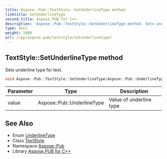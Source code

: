 ```yaml
---
title: Aspose::Pub::TextStyle::SetUnderlineType method
linktitle: SetUnderlineType
second_title: Aspose.PUB for C++
description: 'Aspose::Pub::TextStyle::SetUnderlineType method. Sets underline type for text in C++.'
type: docs
weight: 1900
url: /cpp/aspose.pub/textstyle/setunderlinetype/
---
```

## TextStyle::SetUnderlineType method


Sets underline type for text.

```cpp
void Aspose::Pub::TextStyle::SetUnderlineType(Aspose::Pub::UnderlineType value)
```


| Parameter | Type | Description |
| --- | --- | --- |
| value | Aspose::Pub::UnderlineType | Value of underline type |

## See Also

* Enum [UnderlineType](../../underlinetype/)
* Class [TextStyle](../)
* Namespace [Aspose::Pub](../../)
* Library [Aspose.PUB for C++](../../../)
